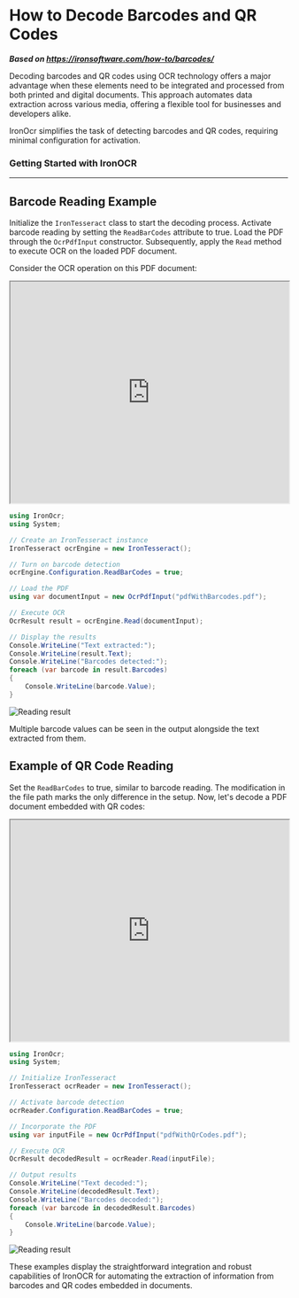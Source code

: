 # How to Decode Barcodes and QR Codes

***Based on <https://ironsoftware.com/how-to/barcodes/>***


Decoding barcodes and QR codes using OCR technology offers a major advantage when these elements need to be integrated and processed from both printed and digital documents. This approach automates data extraction across various media, offering a flexible tool for businesses and developers alike.

IronOcr simplifies the task of detecting barcodes and QR codes, requiring minimal configuration for activation.

<h3>Getting Started with IronOCR</h3>

--------------------------------------

## Barcode Reading Example

Initialize the `IronTesseract` class to start the decoding process. Activate barcode reading by setting the `ReadBarCodes` attribute to true. Load the PDF through the `OcrPdfInput` constructor. Subsequently, apply the `Read` method to execute OCR on the loaded PDF document.

Consider the OCR operation on this PDF document:

<iframe loading="lazy" src="https://ironsoftware.com/static-assets/ocr/how-to/barcodes/pdfWithBarcodes.pdf#view=fit" width="100%" height="400px">
</iframe>

```cs
using IronOcr;
using System;

// Create an IronTesseract instance
IronTesseract ocrEngine = new IronTesseract();

// Turn on barcode detection
ocrEngine.Configuration.ReadBarCodes = true;

// Load the PDF
using var documentInput = new OcrPdfInput("pdfWithBarcodes.pdf");

// Execute OCR
OcrResult result = ocrEngine.Read(documentInput);

// Display the results
Console.WriteLine("Text extracted:");
Console.WriteLine(result.Text);
Console.WriteLine("Barcodes detected:");
foreach (var barcode in result.Barcodes)
{
    Console.WriteLine(barcode.Value);
}
```

<div class="content-img-align-center">
    <div class="center-image-wrapper">
        <img src="https://ironsoftware.com/static-assets/ocr/how-to/barcodes/read-barcodes.webp" alt="Reading result" class="img-responsive add-shadow">
    </div>
</div>

Multiple barcode values can be seen in the output alongside the text extracted from them.

## Example of QR Code Reading

Set the `ReadBarCodes` to true, similar to barcode reading. The modification in the file path marks the only difference in the setup. Now, let's decode a PDF document embedded with QR codes:

<iframe loading="lazy" src="https://ironsoftware.com/static-assets/ocr/how-to/barcodes/pdfWithQrCodes.pdf#view=fit" width="100%" height="400px">
</iframe>

```cs
using IronOcr;
using System;

// Initialize IronTesseract
IronTesseract ocrReader = new IronTesseract();

// Activate barcode detection
ocrReader.Configuration.ReadBarCodes = true;

// Incorporate the PDF
using var inputFile = new OcrPdfInput("pdfWithQrCodes.pdf");

// Execute OCR
OcrResult decodedResult = ocrReader.Read(inputFile);

// Output results
Console.WriteLine("Text decoded:");
Console.WriteLine(decodedResult.Text);
Console.WriteLine("Barcodes decoded:");
foreach (var barcode in decodedResult.Barcodes)
{
    Console.WriteLine(barcode.Value);
}
```

<div class="content-img-align-center">
    <div class="center-image-wrapper">
         <img src="https://ironsoftware.com/static-assets/ocr/how-to/barcodes/read-qr-codes.webp" alt="Reading result" class="img-responsive add-shadow">
    </div>
</div>

These examples display the straightforward integration and robust capabilities of IronOCR for automating the extraction of information from barcodes and QR codes embedded in documents.